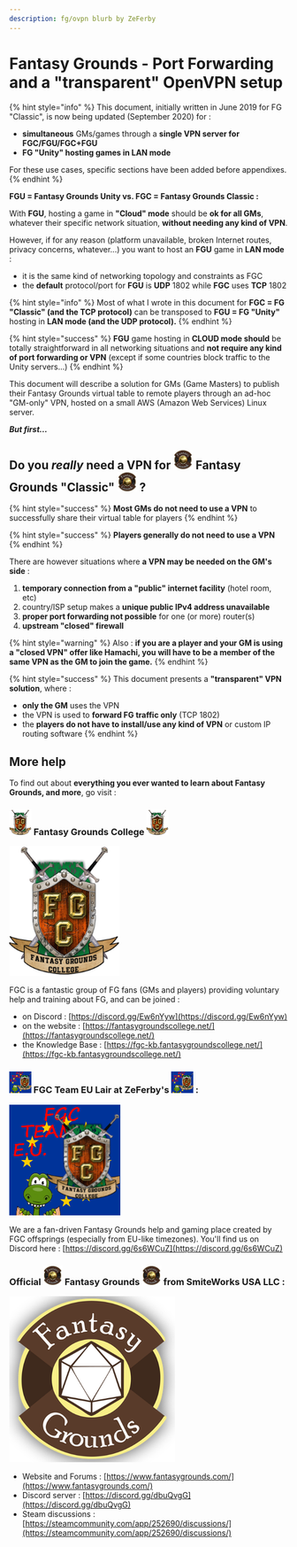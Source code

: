 ```yaml
---
description: fg/ovpn blurb by ZeFerby
---
```


# Fantasy Grounds - Port Forwarding and a "transparent" OpenVPN setup

{% hint style="info" %}
This document, initially written in June 2019 for FG "Classic", is now being updated \(September 2020\) for :

* **simultaneous** GMs/games through a **single VPN server for FGC/FGU/FGC+FGU**
* **FG "Unity" hosting games in LAN mode**

For these use cases, specific sections have been added before appendixes.
{% endhint %}

**FGU = Fantasy Grounds Unity vs. FGC = Fantasy Grounds Classic :**

With **FGU**, hosting a game in **"Cloud" mode** should be **ok for all GMs**, whatever their specific network situation, **without needing any kind of VPN**.

However, if for any reason \(platform unavailable, broken Internet routes, privacy concerns, whatever...\) you want to host an **FGU** game in **LAN mode** :

* it is the same kind of networking topology and constraints as FGC
* the **default** protocol/port for **FGU** is **UDP** 1802 while **FGC** uses **TCP** 1802

{% hint style="info" %}
Most of what I wrote in this document for **FGC = FG "Classic" \(and the TCP protocol\)** can be transposed to **FGU = FG "Unity"** hosting in **LAN mode \(and the UDP protocol\).**
{% endhint %}

{% hint style="success" %}
**FGU** game hosting in **CLOUD mode should** be totally straightforward in all networking situations and **not require any kind of port forwarding or VPN** \(except if some countries block traffic to the Unity servers...\)
{% endhint %}



This document will describe a solution for GMs \(Game Masters\) to publish their Fantasy Grounds virtual table to remote players through an ad-hoc "GM-only" VPN, hosted on a small AWS \(Amazon Web Services\) Linux server.



_**But first...**_

## Do you _really_ need a VPN for ![](.gitbook/assets/fg35.png) Fantasy Grounds "Classic" ![](.gitbook/assets/fg35.png) ?

{% hint style="success" %}
**Most GMs do not need to use a VPN** to successfully share their virtual table for players
{% endhint %}

{% hint style="success" %}
**Players generally do not need to use a VPN**
{% endhint %}

There are however situations where **a VPN may be needed on the GM's side** :

1. **temporary connection from a "public" internet facility** \(hotel room, etc\)
2. country/ISP setup makes a **unique public IPv4 address unavailable**
3. **proper port forwarding not possible** for one \(or more\) router\(s\)
4. **upstream "closed" firewall**

{% hint style="warning" %}
Also : **if you are a player and your GM is using a "closed VPN" offer like Hamachi, you will have to be a member of the same VPN as the GM to join the game.**
{% endhint %}

{% hint style="success" %}
This document presents a **"transparent" VPN solution**, where :

* **only the GM** uses the VPN
* the VPN is used to **forward FG traffic only** \(TCP 1802\)
* the **players do not have to install/use any kind of VPN** or custom IP routing software
{% endhint %}

## More help

To find out about **everything you ever wanted to learn about Fantasy Grounds, and more**, go visit :

### ![](.gitbook/assets/fgc-banner_w40.png) **Fantasy Grounds College** ![](.gitbook/assets/fgc-banner_w40.png) 

![](.gitbook/assets/fgc-banner_w200.png)

FGC is a fantastic group of FG fans \(GMs and players\) providing voluntary help and training about FG, and can be joined :

* on Discord : [https://discord.gg/Ew6nYyw](https://discord.gg/Ew6nYyw)
* on the website : [https://fantasygroundscollege.net/](https://fantasygroundscollege.net/)
* the Knowledge Base : [https://fgc-kb.fantasygroundscollege.net/](https://fgc-kb.fantasygroundscollege.net/)



### ![](.gitbook/assets/teameutransition40.png) FGC Team EU Lair at ZeFerby's ![](.gitbook/assets/teameutransition40.png) :

![](.gitbook/assets/teameutransition200.png)

We are a fan-driven Fantasy Grounds help and gaming place created by FGC offsprings \(especially from EU-like timezones\).  You'll find us on Discord here : [https://discord.gg/6s6WCuZ](https://discord.gg/6s6WCuZ)



### Official ![](.gitbook/assets/fg35.png) **Fantasy Grounds** ![](.gitbook/assets/fg35.png) from **SmiteWorks** USA LLC :

![](.gitbook/assets/fantasy-grounds.png)

* Website and Forums : [https://www.fantasygrounds.com/](https://www.fantasygrounds.com/)
* Discord server : [https://discord.gg/dbuQvgG](https://discord.gg/dbuQvgG)
* Steam discussions : [https://steamcommunity.com/app/252690/discussions/](https://steamcommunity.com/app/252690/discussions/)




